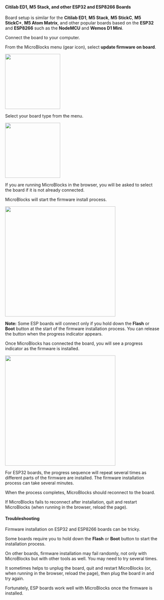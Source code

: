 #### Citilab ED1, M5 Stack, and other ESP32 and ESP8266 Boards  ####

Board setup is similar for the **Citilab ED1**,
**M5 Stack**, **M5 StickC**, **M5 StickC+**, **M5 Atom Matrix**,
and other popular boards based on the **ESP32** and **ESP8266** such
as the **NodeMCU** and **Wemos D1 Mini**.

Connect the board to your computer.

From the MicroBlocks menu (gear icon), select **update firmware on board**.

<img src="assets/img/md/get-started/update-firmware-menu.png" width="180">

Select your board type from the menu.

<img src="assets/img/md/get-started/select-other.png" width="180">

If you are running MicroBlocks in the browser, you will be asked to
select the board if it is not already connected.

MicroBlocks will start the firmware install process.

<img src="assets/img/md/get-started/esp-connecting.png" width="360">

**Note:** Some ESP boards will connect only if you hold down the **Flash** or **Boot** button
at the start of the firmware installation process.
You can release the button when the progress indicator appears.

Once MicroBlocks has connected the board, you will see a progress indicator
as the firmware is installed.

<img src="assets/img/md/get-started/esp-progress.png" width="360">

For ESP32 boards, the progress sequence will repeat several times
as different parts of the firmware are installed.
The firmware installation process can take several minutes.

When the process completes, MicroBlocks should reconnect to the board.

If MicroBlocks fails to reconnect after installation, quit and restart
MicroBlocks (when running in the browser, reload the page).

#### Troubleshooting ####

Firmware installation on ESP32 and ESP8266 boards can be tricky.

Some boards require you to hold down the **Flash** or **Boot** button
to start the installation process.

On other boards, firmware installation may fail randomly,
not only with MicroBlocks but with other tools as well.
You may need to try several times.

It sometimes helps to unplug the board, quit and restart
MicroBlocks (or, when running in the browser, reload the page),
then plug the board in and try again.

Fortunately, ESP boards work well with MicroBlocks
once the firmware is installed.
